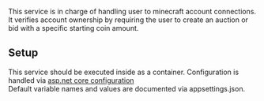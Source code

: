 This service is in charge of handling user to minecraft account connections.
It verifies account ownership by requiring the user to create an auction or bid with a specific starting coin amount. 

## Setup
This service should be executed inside as a container. Configuration is handled via [asp.net core configuration](https://docs.microsoft.com/en-us/aspnet/core/fundamentals/configuration/?view=aspnetcore-6.0#environment-variables)  
Default variable names and values are documented via appsettings.json.

